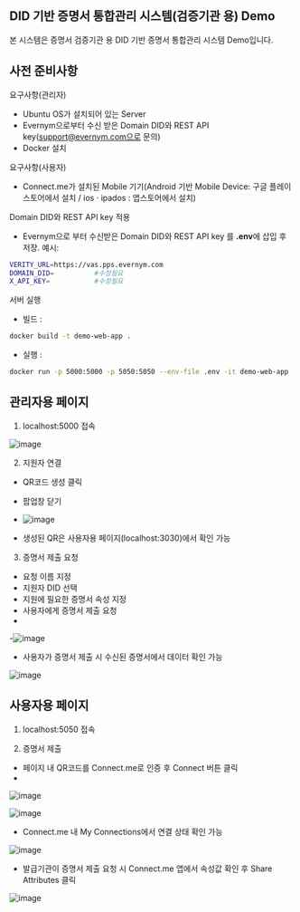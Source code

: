 ## DID 기반 증명서 통합관리 시스템(검증기관 용) Demo
      
본 시스템은 증명서 검증기관 용 DID 기반 증명서 통합관리 시스템 Demo입니다. 
 

## 사전 준비사항
요구사항(관리자)
- Ubuntu OS가 설치되어 있는 Server
- Evernym으로부터 수신 받은 Domain DID와 REST API key(support@evernym.com으로 문의)
- Docker 설치

요구사항(사용자)
- Connect.me가 설치된 Mobile 기기(Android 기반 Mobile Device: 구글 플레이스토어에서 설치 / ios · ipados : 앱스토어에서 설치)


Domain DID와 REST API key 적용
- Evernym으로 부터 수신받은 Domain DID와 REST API key 를 **.env**에 삽입 후 저장.
예시:
```sh
VERITY_URL=https://vas.pps.evernym.com
DOMAIN_DID=          #수정필요
X_API_KEY=           #수정필요
```

서버 실행
- 빌드 : 
```sh
docker build -t demo-web-app .
```
- 실행 : 
```sh
docker run -p 5000:5000 -p 5050:5050 --env-file .env -it demo-web-app
```
## 관리자용 페이지
1. localhost:5000 접속

![image](https://user-images.githubusercontent.com/94879566/204541230-d2490a70-fd72-4f29-8123-9e8c55a223f8.png)


2. 지원자 연결
- QR코드 생성 클릭
- 팝업창 닫기

- ![image](https://user-images.githubusercontent.com/94879566/204541273-7eac4752-e2c4-4c1b-a0f2-ad826efdcef2.png)

- 생성된 QR은 사용자용 페이지(localhost:3030)에서 확인 가능

3. 증명서 제출 요청
- 요청 이름 지정
- 지원자 DID 선택
- 지원에 필요한 증명서 속성 지정
- 사용자에게 증명서 제출 요청
- 
-![image](https://user-images.githubusercontent.com/94879566/204541442-0d8b7f8c-53b4-4844-aae1-3dc6796fa243.png)

- 사용자가 증명서 제출 시 수신된 증명서에서 데이터 확인 가능

![image](https://user-images.githubusercontent.com/94879566/204542075-ae8030bc-c8e8-4895-9661-8d6cc23d6346.png)


## 사용자용 페이지
1. localhost:5050 접속

2. 증명서 제출
- 페이지 내 QR코드를 Connect.me로 인증 후 Connect 버튼 클릭
- 
![image](https://user-images.githubusercontent.com/94879566/204541304-2ce37e60-7932-4ac3-8133-7dcb64b85db0.png)

![image](https://user-images.githubusercontent.com/94879566/204541351-7ca769e7-1bdf-4f99-aac5-ef284818d134.png)

- Connect.me 내 My Connections에서 연결 상태 확인 가능

![image](https://user-images.githubusercontent.com/94879566/204541382-5827c619-00a5-4ff2-9213-e60f39457cb6.png)

- 발급기관이 증명서 제출 요청 시 Connect.me 앱에서 속성값 확인 후 Share Attributes 클릭

![image](https://user-images.githubusercontent.com/94879566/204541467-a88ecb8a-d271-400d-8385-c07a2dfcb7fa.png)

